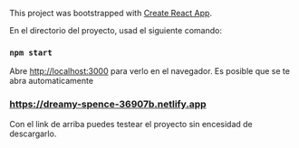 This project was bootstrapped with [Create React App](https://github.com/facebook/create-react-app).

En el directorio del proyecto, usad el siguiente comando:

### `npm start`

Abre [http://localhost:3000](http://localhost:3000) para verlo en el navegador. Es posible que se te abra automaticamente

### https://dreamy-spence-36907b.netlify.app

Con el link de arriba puedes testear el proyecto sin encesidad de descargarlo.
